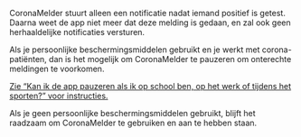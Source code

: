 CoronaMelder stuurt alleen een notificatie nadat iemand positief is getest. Daarna weet de app niet meer dat deze melding is gedaan, en zal ook geen herhaaldelijke notificaties versturen.

Als je persoonlijke beschermingsmiddelen gebruikt en je werkt met corona-patiënten, dan is het mogelijk om CoronaMelder te pauzeren om onterechte meldingen te voorkomen. 

<a href="/{{page.lang}}/faq/24-kan-ik-de-app-pauzeren/">Zie “Kan ik de app pauzeren als ik op school ben, op het werk of tijdens het sporten?” voor instructies.</a>

Als je geen persoonlijke beschermingsmiddelen gebruikt, blijft het raadzaam om CoronaMelder te gebruiken en aan te hebben staan.
